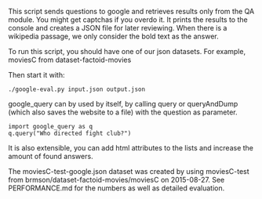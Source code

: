 This script sends questions to google and retrieves results 
only from the QA module. You might get captchas if you overdo it.
It prints the results to the console and creates a JSON file
for later reviewing. When there is a wikipedia passage, we only consider the bold text as the answer.

To run this script, you should have one of our json datasets.
For example, moviesC from dataset-factoid-movies 

Then start it with:
	
	./google-eval.py input.json output.json

google_query can by used by itself, by calling query or queryAndDump (which also saves the website to a file) with the question as parameter.

	import google_query as q
	q.query("Who directed fight club?")

It is also extensible, you can add html attributes to the lists and increase the amount of found answers.

The moviesC-test-google.json dataset was created by using moviesC-test
from brmson/dataset-factoid-movies/moviesC on 2015-08-27.
See PERFORMANCE.md for the numbers as well as detailed evaluation.
